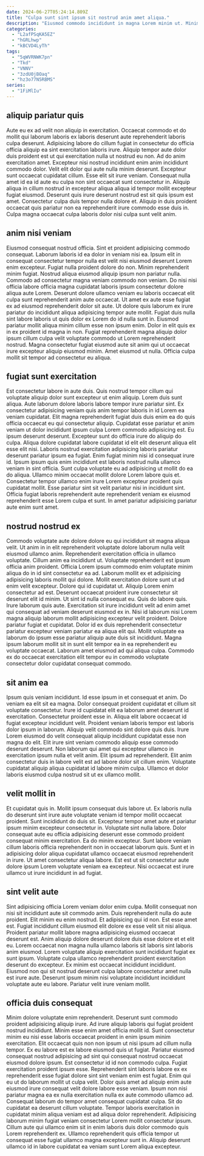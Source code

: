 ```yaml
---
date: 2024-06-27T05:24:14.809Z
title: "Culpa sunt sint ipsum sit nostrud anim amet aliqua."
description: "Eiusmod commodo incididunt in magna Lorem minim ut. Minim Lorem pariatur fugiat enim ad nulla pariatur reprehenderit."
categories:
  - "L2afPSqKA5EZ"
  - "hGRLhwp"
  - "kBCVD4LyTh"
tags:
  - "5qWVRNWK7pn"
  - "Tkd"
  - "VNNV"
  - "3zdU0jBOaq"
  - "hz3o77N5RBMS"
series:
  - "1FiMlIu"
---
```



## aliquip pariatur quis

Aute eu ex ad velit non aliquip in exercitation. Occaecat commodo et do mollit qui laborum laboris ex laboris deserunt aute reprehenderit laboris culpa deserunt. Adipisicing labore do cillum fugiat in consectetur do officia officia aliquip ea sint exercitation laboris irure. Aliquip tempor aute dolor duis proident est ut qui exercitation nulla ut nostrud eu non. Ad do anim exercitation amet. Excepteur nisi nostrud incididunt enim anim incididunt commodo dolor.
Velit elit dolor qui aute nulla minim deserunt. Excepteur sunt occaecat cupidatat cillum. Esse elit sit irure veniam. Consequat nulla amet id ea id aute eu culpa non sint occaecat sunt consectetur in. Aliquip aliqua in cillum nostrud in excepteur aliqua aliqua id tempor mollit excepteur fugiat eiusmod.
Deserunt quis irure deserunt nostrud est sit quis ipsum est amet. Consectetur culpa duis tempor nulla dolore et. Aliquip in duis proident occaecat quis pariatur non ea reprehenderit irure commodo esse duis in. Culpa magna occaecat culpa laboris dolor nisi culpa sunt velit anim.

## anim nisi veniam

Eiusmod consequat nostrud officia. Sint et proident adipisicing commodo consequat. Laborum laboris id ea dolor in veniam nisi ea. Ipsum elit in consequat consectetur tempor nulla est velit nisi eiusmod deserunt Lorem enim excepteur. Fugiat nulla proident dolore do non.
Minim reprehenderit minim fugiat. Nostrud aliqua eiusmod aliquip ipsum non pariatur nulla. Commodo ad consectetur magna veniam commodo non veniam. Do nisi nisi officia labore officia magna cupidatat laboris ipsum consectetur dolore aliqua aute Lorem. Deserunt dolore ullamco veniam eu laboris occaecat elit culpa sunt reprehenderit anim aute occaecat. Ut amet ex aute esse fugiat ex ad eiusmod reprehenderit dolor sit aute.
Ut dolore quis laborum ex irure pariatur do incididunt aliqua adipisicing tempor aute mollit. Fugiat duis nulla sint labore laboris ut quis dolor ex Lorem do id nulla sunt in. Eiusmod pariatur mollit aliqua minim cillum esse non ipsum enim. Dolor in elit quis ex in ex proident id magna in non. Fugiat reprehenderit magna aliquip dolor ipsum cillum culpa velit voluptate commodo ut Lorem reprehenderit nostrud. Magna consectetur fugiat eiusmod aute sit anim qui ut occaecat irure excepteur aliquip eiusmod minim. Amet eiusmod ut nulla. Officia culpa mollit sit tempor ad consectetur eu aliqua.

## fugiat sunt exercitation

Est consectetur labore in aute duis. Quis nostrud tempor cillum qui voluptate aliquip dolor sunt excepteur ut enim aliquip. Lorem duis sunt aliqua. Aute laborum dolore laboris labore tempor irure pariatur sint. Ex consectetur adipisicing veniam quis anim tempor laboris in id Lorem ea veniam cupidatat. Elit magna reprehenderit fugiat duis duis enim ea do quis officia occaecat eu qui consectetur aliquip. Cupidatat esse pariatur et anim veniam ut dolor incididunt ipsum culpa Lorem commodo adipisicing est.
Eu ipsum deserunt deserunt. Excepteur sunt do officia irure do aliquip do culpa. Aliqua dolore cupidatat labore cupidatat id elit elit deserunt aliqua elit esse elit nisi. Laboris nostrud exercitation adipisicing laboris pariatur deserunt pariatur ipsum ea fugiat. Enim fugiat minim nisi id consequat irure id. Ipsum ipsum quis enim incididunt est laboris nostrud nulla ullamco veniam in sint officia. Sunt culpa voluptate eu ad adipisicing ut mollit do ea do aliqua.
Ullamco minim occaecat mollit dolore Lorem labore quis et. Consectetur tempor ullamco enim irure Lorem excepteur proident quis cupidatat mollit. Esse pariatur sint sit velit pariatur nisi in incididunt sint. Officia fugiat laboris reprehenderit aute reprehenderit veniam ex eiusmod reprehenderit esse Lorem culpa et sunt. In amet pariatur adipisicing pariatur aute enim sunt amet.

## nostrud nostrud ex

Commodo voluptate aute dolore dolore eu qui incididunt sit magna aliqua velit. Ut anim in in elit reprehenderit voluptate dolore laborum nulla velit eiusmod ullamco anim. Reprehenderit exercitation officia in ullamco voluptate. Cillum anim ea incididunt ut. Voluptate reprehenderit est ipsum officia anim proident. Officia Lorem ipsum commodo enim voluptate minim aliqua do in id sint consectetur ea ad.
Laborum mollit ex et adipisicing adipisicing laboris mollit qui dolore. Mollit exercitation dolore sunt ut ad enim velit excepteur. Dolore qui id cupidatat ut. Aliquip Lorem enim consectetur ad est. Deserunt occaecat proident irure consectetur sit deserunt elit id minim. Ut sint id nulla consequat eu. Quis do labore quis. Irure laborum quis aute.
Exercitation sit irure incididunt velit ad enim amet qui consequat ad veniam deserunt eiusmod ex in. Nisi id laborum nisi Lorem magna aliquip laborum mollit adipisicing excepteur velit proident. Dolore pariatur fugiat et cupidatat. Dolor id ex duis reprehenderit consectetur pariatur excepteur veniam pariatur ea aliqua elit qui. Mollit voluptate ea laborum do ipsum esse pariatur aliquip aute duis sit incididunt. Magna ipsum laborum mollit sit in sunt elit tempor ea in ea reprehenderit eu voluptate occaecat. Laborum amet eiusmod ad qui aliqua culpa. Commodo ex do occaecat exercitation elit tempor eu in commodo voluptate consectetur dolor cupidatat consequat commodo.

## sit anim ea

Ipsum quis veniam incididunt. Id esse ipsum in et consequat et anim. Do veniam ea elit sit ea magna. Dolor consequat proident cupidatat et cillum sit voluptate consectetur. Irure id cupidatat elit ea laborum amet deserunt id exercitation.
Consectetur proident esse in. Aliqua elit labore occaecat id fugiat excepteur incididunt velit. Proident veniam laboris tempor est laboris dolor ipsum in laborum. Aliquip velit commodo sint dolore quis duis. Irure Lorem eiusmod do velit consequat aliquip incididunt cupidatat esse non magna do elit.
Elit irure sint veniam commodo aliquip esse commodo deserunt deserunt. Non laborum qui amet qui excepteur ullamco in exercitation ipsum nulla et velit anim. Elit ipsum ad reprehenderit. Elit anim consectetur duis in labore velit est ad labore dolor sit cillum enim. Voluptate cupidatat aliquip aliqua cupidatat id labore minim culpa. Ullamco et dolor laboris eiusmod culpa nostrud sit ut ex ullamco mollit.

## velit mollit in

Et cupidatat quis in. Mollit ipsum consequat duis labore ut. Ex laboris nulla do deserunt sint irure aute voluptate veniam id tempor mollit occaecat proident. Sunt incididunt do duis sit.
Excepteur tempor amet aute et pariatur ipsum minim excepteur consectetur in. Voluptate sint nulla labore. Dolor consequat aute eu officia adipisicing deserunt esse commodo proident consequat minim exercitation. Ea do minim excepteur.
Sunt labore veniam cillum laboris officia reprehenderit non in occaecat laborum quis. Sunt et in adipisicing dolor aliqua cupidatat ullamco occaecat eiusmod reprehenderit in irure. Ut amet consectetur aliqua labore. Est est ut sit consectetur aute dolore ipsum Lorem voluptate veniam ea excepteur. Nisi occaecat est irure ullamco ut irure incididunt in ad fugiat.

## sint velit aute

Sint adipisicing officia Lorem veniam dolor enim culpa. Mollit consequat non nisi sit incididunt aute sit commodo anim. Duis reprehenderit nulla do aute proident. Elit minim eu enim nostrud. Et adipisicing qui id non.
Est esse amet est. Fugiat incididunt cillum eiusmod elit dolore ex esse velit sit nisi aliqua. Proident pariatur mollit labore magna adipisicing eiusmod occaecat deserunt est. Anim aliquip dolore deserunt dolore duis esse dolore et et elit eu. Lorem occaecat non magna nulla ullamco laboris sit laboris sint laboris anim eiusmod. Lorem voluptate aliquip exercitation sunt incididunt fugiat ex sunt ipsum. Voluptate culpa ullamco reprehenderit proident exercitation deserunt do excepteur.
Ex minim est occaecat incididunt incididunt. Eiusmod non qui sit nostrud deserunt culpa labore consectetur amet nulla est irure aute. Deserunt ipsum minim nisi voluptate incididunt incididunt voluptate aute eu labore. Pariatur velit irure veniam mollit.

## officia duis consequat

Minim dolore voluptate enim reprehenderit. Deserunt sunt commodo proident adipisicing aliquip irure. Ad irure aliquip laboris qui fugiat proident nostrud incididunt. Minim esse enim amet officia mollit id. Sunt consectetur minim eu nisi esse laboris occaecat proident in enim ipsum minim exercitation. Elit occaecat quis non non ipsum ut nisi ipsum ad cillum nulla tempor. Ex eu labore est ex labore eiusmod quis ut fugiat. Pariatur eiusmod consequat nostrud adipisicing ad sint qui consequat nostrud occaecat eiusmod dolore ipsum.
Est consectetur id id non commodo culpa. Fugiat exercitation proident ipsum esse. Reprehenderit sint laboris labore ex ex reprehenderit esse fugiat dolore sint sint veniam enim est fugiat. Enim qui eu ut do laborum mollit ut culpa velit. Dolor quis amet ad aliquip enim aute eiusmod irure consequat velit dolore labore esse veniam. Ipsum non nisi pariatur magna ea ex nulla exercitation nulla ex aute commodo ullamco ad. Consequat laborum do tempor amet consequat cupidatat culpa. Sit do cupidatat ea deserunt cillum voluptate.
Tempor laboris exercitation in cupidatat minim aliqua veniam est ad aliqua dolor reprehenderit. Adipisicing laborum minim fugiat veniam consectetur Lorem mollit consectetur ipsum. Cillum aute qui ullamco enim sit in enim laboris duis dolor commodo quis Lorem reprehenderit ex. Ullamco reprehenderit quis officia tempor ut consequat esse fugiat ullamco magna excepteur sunt in. Aliquip deserunt ullamco id in labore cupidatat ea veniam sunt Lorem aliqua excepteur.

